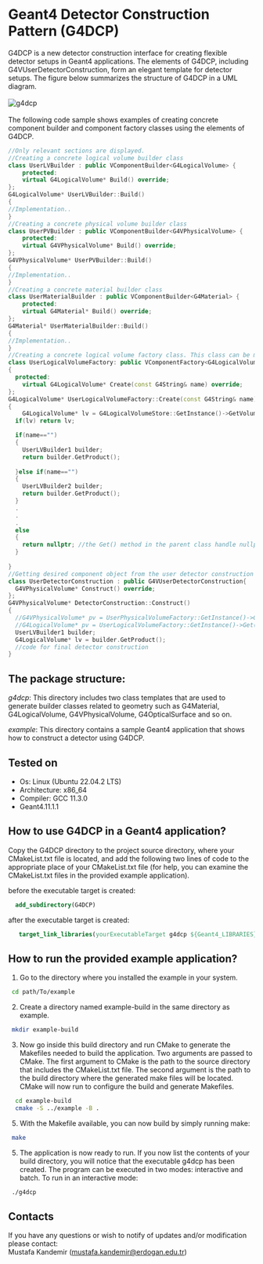 # Geant4 Detector Construction Pattern (G4DCP)
G4DCP is a new detector construction interface for creating flexible detector setups in Geant4 applications. The elements of G4DCP, including G4VUserDetectorConstruction, form an elegant template for detector setups. The figure below summarizes the structure of G4DCP in a UML diagram.
<br>
<br>
 ![g4dcp](https://github.com/mkandemirr/G4DCP/assets/114905224/cd4af645-a8aa-40ba-93e8-dcf014909077)
<br>
<br>
The following code sample shows examples of creating concrete component builder and component factory classes using the elements of G4DCP.
```cpp
//Only relevant sections are displayed.
//Creating a concrete logical volume builder class
class UserLVBuilder : public VComponentBuilder<G4LogicalVolume> {
	protected:  
    virtual G4LogicalVolume* Build() override;
};
G4LogicalVolume* UserLVBuilder::Build()
{
//Implementation..
}
//Creating a concrete physical volume builder class
class UserPVBuilder : public VComponentBuilder<G4VPhysicalVolume> {
	protected:  
    virtual G4VPhysicalVolume* Build() override;
};
G4VPhysicalVolume* UserPVBuilder::Build()
{
//Implementation..
}
//Creating a concrete material builder class
class UserMaterialBuilder : public VComponentBuilder<G4Material> {
	protected:  
    virtual G4Material* Build() override;
};
G4Material* UserMaterialBuilder::Build()
{
//Implementation..
}
//Creating a concrete logical volume factory class. This class can be made singleton.
class UserLogicalVolumeFactory: public VComponentFactory<G4LogicalVolume>
{       
  protected:    
    virtual G4LogicalVolume* Create(const G4String& name) override;             
};
G4LogicalVolume* UserLogicalVolumeFactory::Create(const G4String& name)
{
	G4LogicalVolume* lv = G4LogicalVolumeStore::GetInstance()->GetVolume(name);
  if(lv) return lv;

  if(name=="")
  {
  	UserLVBuilder1 builder;
  	return builder.GetProduct();
   
  }else if(name=="")
  {
  	UserLVBuilder2 builder;
  	return builder.GetProduct();
  }
  .
  .
  .
  else 
  {
    return nullptr; //the Get() method in the parent class handle nullptr (look at Fig. 1).
  }
   
}
//Getting desired component object from the user detector construction class.
class UserDetectorConstruction : public G4VUserDetectorConstruction{
  G4VPhysicalVolume* Construct() override;
};
G4VPhysicalVolume* DetectorConstruction::Construct()
{
  //G4VPhysicalVolume* pv = UserPhysicalVolumeFactory::GetInstance()->Get("..");	
  //G4LogicalVolume* pv = UserLogicalVolumeFactory::GetInstance()->Get("..");	
  UserLVBuilder1 builder;
  G4LogicalVolume* lv = builder.GetProduct();
  //code for final detector construction 
}
```

## The package structure:  
_g4dcp_: This directory includes two class templates that are used to generate builder classes related to geometry such as G4Material, G4LogicalVolume, G4VPhysicalVolume, G4OpticalSurface and so on. 

_example_: This directory contains a sample Geant4 application that shows how to construct a detector using G4DCP.

## Tested on 

* Os: Linux (Ubuntu 22.04.2 LTS)
* Architecture: x86_64
* Compiler: GCC 11.3.0
* Geant4.11.1.1
## How to use G4DCP in a Geant4 application? 
Copy the G4DCP directory to the project source directory, where your CMakeList.txt file is located, and add the following two lines of code to the appropriate place of your CMakeList.txt file (for help, you can examine the CMakeList.txt files in the provided example application). 

before the executable target is created:
 ```cmake	
   add_subdirectory(G4DCP)
  ```
after the executable target is created:
```cmake	
   target_link_libraries(yourExecutableTarget g4dcp ${Geant4_LIBRARIES} )
  ```
## How to run the provided example application?   
  
1. Go to the directory where you installed the example in your system.
  ```bash	
   cd path/To/example
  ```
  
2. Create a directory named example-build in the same directory as example. 
  ```bash
   mkdir example-build
   ```

3. Now go inside this build directory and run CMake to generate the Makefiles needed to build the application. Two arguments are 
passed to CMake. The first argument to CMake is the path to the source directory that includes the CMakeList.txt file. The second argument is the path to the build directory where the generated make files will be located. CMake will now run to configure the build and generate Makefiles.
```bash
  cd example-build
  cmake -S ../example -B .
 ```
5. With the Makefile available, you can now build by simply running make: 
  ```bash
   make  
  ```
5. The application is now ready to run. If you now list the contents of your build directory, you will notice that the executable g4dcp has been created. The program can be executed in two modes: interactive and batch. To run in an interactive mode:
  ```bash
   ./g4dcp
``` 
## Contacts 

If you have any questions or wish to notify of updates and/or modification please contact: \
Mustafa Kandemir (mustafa.kandemir@erdogan.edu.tr)

